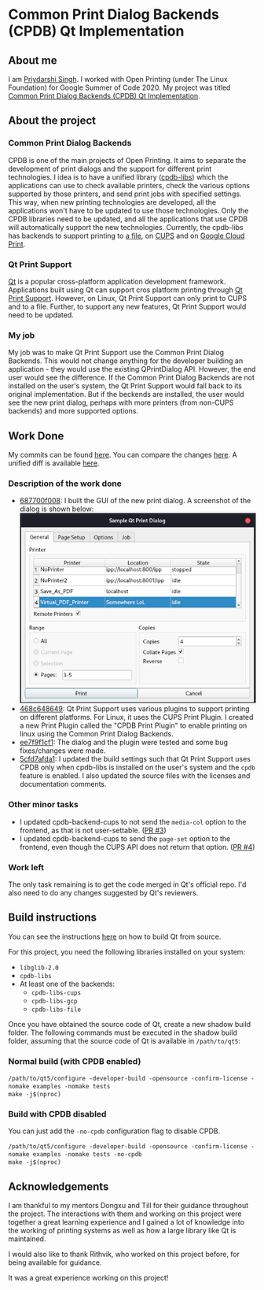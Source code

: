 # Common Print Dialog Backends (CPDB) Qt Implementation

## About me
I am [Priydarshi Singh](https://github.com/dryairship). I worked with Open Printing (under The Linux Foundation) for Google Summer of Code 2020. My project was titled [Common Print Dialog Backends (CPDB) Qt Implementation](https://summerofcode.withgoogle.com/projects/#6705486251950080).

## About the project
### Common Print Dialog Backends
CPDB is one of the main projects of Open Printing. It aims to separate the development of print dialogs and the support for different print technologies. I idea is to have a unified library ([cpdb-libs](https://github.com/OpenPrinting/cpdb-libs)) which the applications can use to check available printers, check the various options supported by those printers, and send print jobs with specified settings. This way, when new printing technologies are developed, all the applications won't have to be updated to use those technologies. Only the CPDB libraries need to be updated, and all the applications that use CPDB will automatically support the new technologies. Currently, the cpdb-libs has backends to support printing to [a file](https://github.com/OpenPrinting/cpdb-backend-file), on [CUPS](https://github.com/OpenPrinting/cpdb-backend-cups) and on [Google Cloud Print](https://github.com/OpenPrinting/cpdb-backend-gcp).

### Qt Print Support
[Qt](https://www.qt.io/) is a popular cross-platform application development framework. Applications built using Qt can support cros platform printing through [Qt Print Support](https://doc.qt.io/qt-5/qtprintsupport-index.html). However, on Linux, Qt Print Support can only print to CUPS and to a file. Further, to support any new features, Qt Print Support would need to be updated.

### My job
My job was to make Qt Print Support use the Common Print Dialog Backends. This would not change anything for the developer building an application - they would use the existing QPrintDialog API. However, the end user would see the difference. If the Common Print Dialog Backends are not installed on the user's system, the Qt Print Support would fall back to its original implementation. But if the beckends are installed, the user would see the new print dialog, perhaps with more printers (from non-CUPS backends) and more supported options.

## Work Done

My commits can be found [here](https://github.com/dryairship/qtbase/commits/gsoc-2020). You can compare the changes [here](https://github.com/dryairship/qtbase/compare/5.15...dryairship:gsoc-2020). A unified diff is available [here](https://github.com/dryairship/qtbase/compare/5.15...dryairship:gsoc-2020.diff).

### Description of the work done
 - [687700f008](https://github.com/dryairship/qtbase/commit/687700f00872f0a164d09c22929cdff5b2d38db2): I built the GUI of the new print dialog. A screenshot of the dialog is shown below:
![Screenshot](./screenshot.png)
 - [468c648649](https://github.com/dryairship/qtbase/commit/468c648649482478477ee5509c6bcd7f1d0bcc3e): Qt Print Support uses various plugins to support printing on different platforms. For Linux, it uses the CUPS Print Plugin. I created a new Print Plugin called the "CPDB Print Plugin" to enable printing on linux using the Common Print Dialog Backends.
 - [ee7f9f1cf1](https://github.com/dryairship/qtbase/commit/ee7f9f1cf1d85a44d93bcc9dd6de35e93f6d30f7): The dialog and the plugin were tested and some bug fixes/changes were made.
 - [5cfd7afda1](https://github.com/dryairship/qtbase/commit/5cfd7afda1be593237992aa3d0c6ba7a6d44e5f1): I updated the build settings such that Qt Print Support uses CPDB only when cpdb-libs is installed on the user's system and the `cpdb` feature is enabled. I also updated the source files with the licenses and documentation comments.

### Other minor tasks
 - I updated cpdb-backend-cups to not send the `media-col` option to the frontend, as that is not user-settable. ([PR #3](https://github.com/OpenPrinting/cpdb-backend-cups/pull/3))
 - I updated cpdb-backend-cups to send the `page-set` option to the frontend, even though the CUPS API does not return that option. ([PR #4](https://github.com/OpenPrinting/cpdb-backend-cups/pull/4))

### Work left
The only task remaining is to get the code merged in Qt's official repo. I'd also need to do any changes suggested by Qt's reviewers.

## Build instructions
You can see the instructions [here](https://wiki.qt.io/Building_Qt_5_from_Git) on how to build Qt from source.

For this project, you need the following libraries installed on your system:
 - `libglib-2.0`
 - `cpdb-libs`
 - At least one of the backends: 
   - `cpdb-libs-cups`
   - `cpdb-libs-gcp`
   - `cpdb-libs-file`

Once you have obtained the source code of Qt, create a new shadow build folder. The following commands must be executed in the shadow build folder, assuming that the source code of Qt is available in `/path/to/qt5`:

### Normal build (with CPDB enabled)
```
/path/to/qt5/configure -developer-build -opensource -confirm-license -nomake examples -nomake tests
make -j$(nproc)
```

### Build with CPDB disabled
You can just add the `-no-cpdb` configuration flag to disable CPDB.  
```
/path/to/qt5/configure -developer-build -opensource -confirm-license -nomake examples -nomake tests -no-cpdb
make -j$(nproc)
```

## Acknowledgements
I am thankful to my mentors Dongxu and Till for their guidance throughout the project. The interactions with them and working on this project were together a great learning experience and I gained a lot of knowledge into the working of printing systems as well as how a large library like Qt is maintained.

I would also like to thank Rithvik, who worked on this project before, for being available for guidance.

It was a great experience working on this project!
